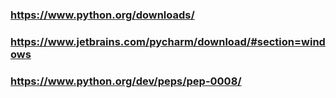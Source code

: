 ### https://www.python.org/downloads/ 

### https://www.jetbrains.com/pycharm/download/#section=windows

### https://www.python.org/dev/peps/pep-0008/
